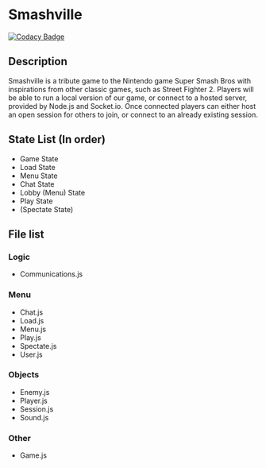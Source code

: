 # Smashville
[![Codacy Badge](https://api.codacy.com/project/badge/Grade/d2e482cf66b74dc9b70244ccba7638b5)](https://www.codacy.com/app/JoshuaPetherick/Smashville?utm_source=github.com&amp;utm_medium=referral&amp;utm_content=Malithium/Smashville&amp;utm_campaign=Badge_Grade)
## Description
Smashville is a tribute game to the Nintendo game Super Smash Bros with inspirations from other classic games, such as Street Fighter 2. Players
will be able to run a local version of our game, or connect to a hosted server, provided by Node.js and Socket.io. Once connected players can
either host an open session for others to join, or connect to an already existing session.

## State List (In order)
- Game State
- Load State
- Menu State
- Chat State
- Lobby (Menu) State
- Play State
- (Spectate State)

## File list
### Logic
- Communications.js
### Menu
- Chat.js
- Load.js
- Menu.js
- Play.js
- Spectate.js
- User.js
### Objects
- Enemy.js
- Player.js
- Session.js
- Sound.js
### Other
- Game.js
